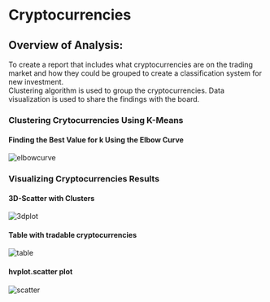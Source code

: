 # Cryptocurrencies
## Overview of Analysis:
To create a report that includes what cryptocurrencies are on the trading market and how they could be grouped to create a classification system for new investment.     
Clustering algorithm is used to group the cryptocurrencies. Data visualization is used to share the findings with the board.


### Clustering Crytocurrencies Using K-Means
#### Finding the Best Value for k Using the Elbow Curve
![elbowcurve](https://user-images.githubusercontent.com/84524153/136592041-169a5b09-4a85-4bb7-895a-771b3b2b60bf.png)

### Visualizing Cryptocurrencies Results
#### 3D-Scatter with Clusters
![3dplot](https://user-images.githubusercontent.com/84524153/136592034-9a46b596-56d2-4acb-b7f7-83517eeba183.png)

#### Table with tradable cryptocurrencies
![table](https://user-images.githubusercontent.com/84524153/136592060-47f232db-07ab-46a1-a939-e50b07448dfa.png)

#### hvplot.scatter plot
![scatter](https://user-images.githubusercontent.com/84524153/136592048-aaa9b055-49ac-495f-a87e-a4930cfc37b9.png)
